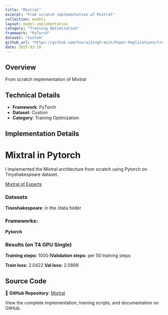 ```yaml
---
title: "Mixtral"
excerpt: "From scratch implementation of Mixtral"
collection: models
layout: model-implementation
category: "Training Optimization"
framework: "PyTorch"
dataset: "Custom"
github_url: "https://github.com/YuvrajSingh-mist/Paper-Replications/tree/master/Mixtral"
date: 2025-03-20
---
```


## Overview
From scratch implementation of Mixtral

## Technical Details
- **Framework**: PyTorch
- **Dataset**: Custom
- **Category**: Training Optimization

## Implementation Details

# Mixtral in Pytorch

I implemented the Mixtral architecture from scratch using Pytorch on Tinyshakespeare dataset.

[Mixtral of Experts](https://arxiv.org/pdf/2401.04088)


### Datasets

**Tineshakespeare**: in the /data folder

### Frameworks:
**Pytorch**


### Results (on T4 GPU Single)

**Training steps:** 1000
**IValidation steps:** per 50 training steps

**Train loss:** 2.0422 
**Val loss:** 2.0898

## Source Code
📁 **GitHub Repository**: [Mixtral](https://github.com/YuvrajSingh-mist/Paper-Replications/tree/master/Mixtral)

View the complete implementation, training scripts, and documentation on GitHub.
